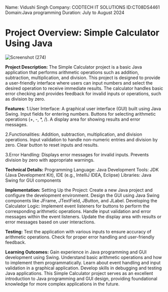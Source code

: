 Name: Vidushi Singh
Company: CODTECH IT SOLUTIONS
ID:CT08DS4461
Domain:Java programming
Duration: July to August 2024

# Project Overview: Simple Calculator Using Java

![Screenshot (274)](https://github.com/user-attachments/assets/c20d0aab-01f0-4385-8fad-e963b47f808e)

**Project Description:**
The Simple Calculator project is a basic Java application that performs arithmetic operations such as addition, subtraction, multiplication, and division. This project is designed to provide a user-friendly interface where users can input numbers and select the desired operation to receive immediate results. The calculator handles basic error checking and provides feedback for invalid inputs or operations, such as division by zero.

**Features**:
1.User Interface:
 A graphical user interface (GUI) built using Java Swing.
Input fields for entering numbers.
Buttons for selecting arithmetic operations (+, -, *, /).
A display area for showing results and error messages.

2.Functionalities:
Addition, subtraction, multiplication, and division operations.
Input validation to handle non-numeric entries and division by zero.
Clear button to reset inputs and results.

3.Error Handling:
Displays error messages for invalid inputs.
Prevents division by zero with appropriate warnings.

**Technical Details:**
Programming Language: Java
Development Tools: JDK (Java Development Kit), IDE (e.g., IntelliJ IDEA, Eclipse)
Libraries: Java Swing for GUI components

**Implementation:**
Setting Up the Project:
Create a new Java project and configure the development environment.
Design the GUI using Java Swing components like JFrame, JTextField, JButton, and JLabel.
Developing the Calculator Logic:
Implement event listeners for buttons to perform the corresponding arithmetic operations.
Handle input validation and error messages within the event listeners.
Update the display area with results or error messages based on user interactions.

**Testing:**
Test the application with various inputs to ensure accuracy of arithmetic operations.
Check for proper error handling and user-friendly feedback.

**Learning Outcomes:**
Gain experience in Java programming and GUI development using Swing.
Understand basic arithmetic operations and how to implement them programmatically.
Learn about event handling and input validation in a graphical application.
Develop skills in debugging and testing Java applications.
This Simple Calculator project serves as an excellent introduction to Java programming and GUI design, providing foundational knowledge for more complex applications in the future.







